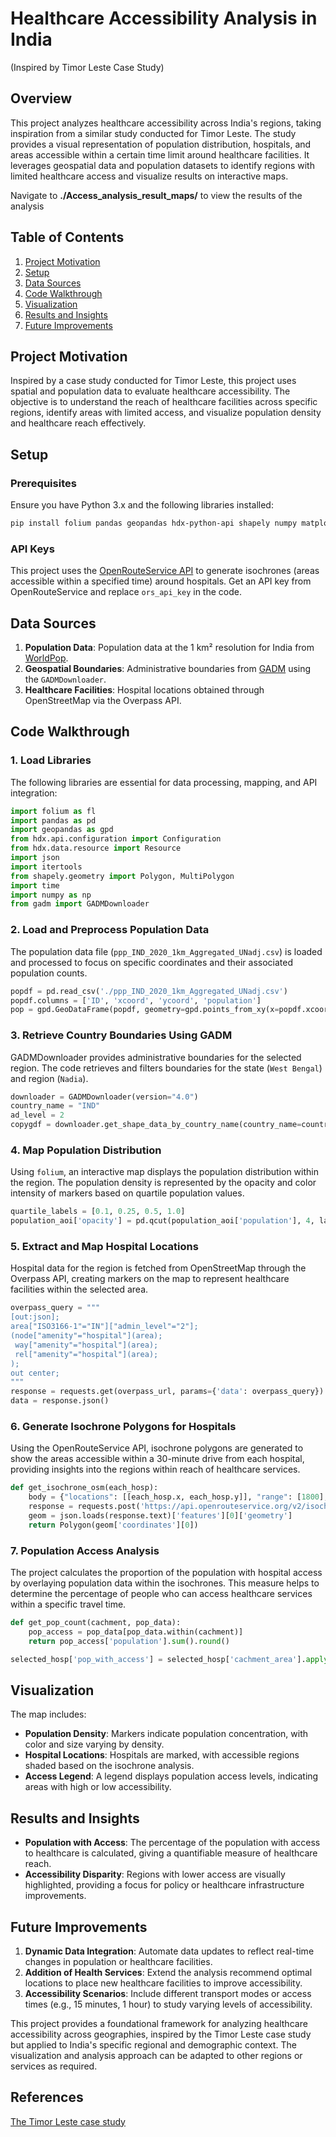 # Healthcare Accessibility Analysis in India 
(Inspired by Timor Leste Case Study)

## Overview

This project analyzes healthcare accessibility across India's regions, taking inspiration from a similar study conducted for Timor Leste. The study provides a visual representation of population distribution, hospitals, and areas accessible within a certain time limit around healthcare facilities. It leverages geospatial data and population datasets to identify regions with limited healthcare access and visualize results on interactive maps.

Navigate to **./Access_analysis_result_maps/** to view the results of the analysis

## Table of Contents

1. [Project Motivation](#project-motivation)
2. [Setup](#setup)
3. [Data Sources](#data-sources)
4. [Code Walkthrough](#code-walkthrough)
5. [Visualization](#visualization)
6. [Results and Insights](#results-and-insights)
7. [Future Improvements](#future-improvements)

## Project Motivation

Inspired by a case study conducted for Timor Leste, this project uses spatial and population data to evaluate healthcare accessibility. The objective is to understand the reach of healthcare facilities across specific regions, identify areas with limited access, and visualize population density and healthcare reach effectively.

## Setup

### Prerequisites

Ensure you have Python 3.x and the following libraries installed:

```bash
pip install folium pandas geopandas hdx-python-api shapely numpy matplotlib gadm
```

### API Keys

This project uses the [OpenRouteService API](https://openrouteservice.org/) to generate isochrones (areas accessible within a specified time) around hospitals. Get an API key from OpenRouteService and replace `ors_api_key` in the code.

## Data Sources

1. **Population Data**: Population data at the 1 km² resolution for India from [WorldPop](https://www.worldpop.org/).
2. **Geospatial Boundaries**: Administrative boundaries from [GADM](https://gadm.org/) using the `GADMDownloader`.
3. **Healthcare Facilities**: Hospital locations obtained through OpenStreetMap via the Overpass API.

## Code Walkthrough

### 1. Load Libraries

The following libraries are essential for data processing, mapping, and API integration:

```python
import folium as fl
import pandas as pd
import geopandas as gpd
from hdx.api.configuration import Configuration
from hdx.data.resource import Resource
import json
import itertools
from shapely.geometry import Polygon, MultiPolygon
import time
import numpy as np
from gadm import GADMDownloader
```

### 2. Load and Preprocess Population Data

The population data file (`ppp_IND_2020_1km_Aggregated_UNadj.csv`) is loaded and processed to focus on specific coordinates and their associated population counts.

```python
popdf = pd.read_csv('./ppp_IND_2020_1km_Aggregated_UNadj.csv')
popdf.columns = ['ID', 'xcoord', 'ycoord', 'population']
pop = gpd.GeoDataFrame(popdf, geometry=gpd.points_from_xy(x=popdf.xcoord, y=popdf.ycoord))
```

### 3. Retrieve Country Boundaries Using GADM

GADMDownloader provides administrative boundaries for the selected region. The code retrieves and filters boundaries for the state (`West Bengal`) and region (`Nadia`).

```python
downloader = GADMDownloader(version="4.0")
country_name = "IND"
ad_level = 2
copygdf = downloader.get_shape_data_by_country_name(country_name=country_name, ad_level=ad_level)
```

### 4. Map Population Distribution

Using `folium`, an interactive map displays the population distribution within the region. The population density is represented by the opacity and color intensity of markers based on quartile population values.

```python
quartile_labels = [0.1, 0.25, 0.5, 1.0]
population_aoi['opacity'] = pd.qcut(population_aoi['population'], 4, labels=quartile_labels)
```

### 5. Extract and Map Hospital Locations

Hospital data for the region is fetched from OpenStreetMap through the Overpass API, creating markers on the map to represent healthcare facilities within the selected area.

```python
overpass_query = """
[out:json];
area["ISO3166-1"="IN"]["admin_level"="2"];
(node["amenity"="hospital"](area);
 way["amenity"="hospital"](area);
 rel["amenity"="hospital"](area);
);
out center;
"""
response = requests.get(overpass_url, params={'data': overpass_query})
data = response.json()
```

### 6. Generate Isochrone Polygons for Hospitals

Using the OpenRouteService API, isochrone polygons are generated to show the areas accessible within a 30-minute drive from each hospital, providing insights into the regions within reach of healthcare services.

```python
def get_isochrone_osm(each_hosp):
    body = {"locations": [[each_hosp.x, each_hosp.y]], "range": [1800], "range_type": 'time'}
    response = requests.post('https://api.openrouteservice.org/v2/isochrones/driving-car', json=body, headers=headers)
    geom = json.loads(response.text)['features'][0]['geometry']
    return Polygon(geom['coordinates'][0])
```

### 7. Population Access Analysis

The project calculates the proportion of the population with hospital access by overlaying population data within the isochrones. This measure helps to determine the percentage of people who can access healthcare services within a specific travel time.

```python
def get_pop_count(cachment, pop_data):
    pop_access = pop_data[pop_data.within(cachment)]
    return pop_access['population'].sum().round()

selected_hosp['pop_with_access'] = selected_hosp['cachment_area'].apply(get_pop_count, pop_data=population_aoi)
```

## Visualization

The map includes:

- **Population Density**: Markers indicate population concentration, with color and size varying by density.
- **Hospital Locations**: Hospitals are marked, with accessible regions shaded based on the isochrone analysis.
- **Access Legend**: A legend displays population access levels, indicating areas with high or low accessibility.

## Results and Insights

- **Population with Access**: The percentage of the population with access to healthcare is calculated, giving a quantifiable measure of healthcare reach.
- **Accessibility Disparity**: Regions with lower access are visually highlighted, providing a focus for policy or healthcare infrastructure improvements.

## Future Improvements

1. **Dynamic Data Integration**: Automate data updates to reflect real-time changes in population or healthcare facilities.
2. **Addition of Health Services**: Extend the analysis recommend optimal locations to place new healthcare facilities to improve accessibility.
3. **Accessibility Scenarios**: Include different transport modes or access times (e.g., 15 minutes, 1 hour) to study varying levels of accessibility.

This project provides a foundational framework for analyzing healthcare accessibility across geographies, inspired by the Timor Leste case study but applied to India's specific regional and demographic context. The visualization and analysis approach can be adapted to other regions or services as required.

## References

[The Timor Leste case study](https://medium.com/towards-data-science/an-open-data-driven-approach-to-optimising-healthcare-facility-locations-using-python-397b3ce38185?sk=9b9ab370d93fb60929511dea42be000d)
